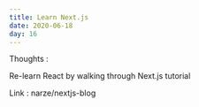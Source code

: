 ```yaml
---
title: Learn Next.js
date: 2020-06-18
day: 16
---
```


Thoughts :

Re-learn React by walking through Next.js tutorial

Link : narze/nextjs-blog
